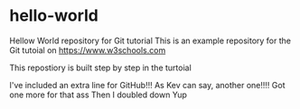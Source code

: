 # hello-world 
Hellow World repository for Git tutorial 
This is an example repository for the Git tutoial on https://www.w3schools.com 

This repostiory is built step by step in the turtoial 

I've included an extra line for GitHub!!!
As Kev can say, another one!!!!
Got one more for that ass
Then I doubled down
Yup
